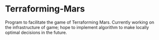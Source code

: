 # Terraforming-Mars
Program to facilitate the game of Terraforming Mars. Currently working on the infrastructure of game; hope to implement algorithm to make locally optimal decisions in the future.
